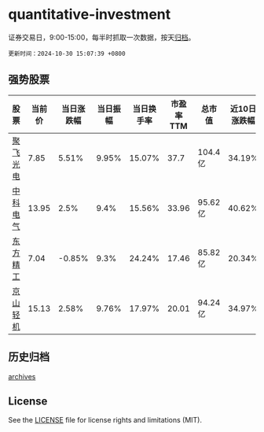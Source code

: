 # quantitative-investment

证券交易日，9:00-15:00，每半时抓取一次数据，按天[归档](archives)。

`更新时间：2024-10-30 15:07:39 +0800`

## 强势股票

|股票|当前价|当日涨跌幅|当日振幅|当日换手率|市盈率TTM|总市值|近10日涨跌幅|
|----|----|----|----|----|----|----|----|
|[聚飞光电](https://xueqiu.com/S/SZ300303)|7.85|5.51%|9.95%|15.07%|37.7|104.4亿|34.19%|
|[中科电气](https://xueqiu.com/S/SZ300035)|13.95|2.5%|9.4%|15.56%|33.96|95.62亿|40.62%|
|[东方精工](https://xueqiu.com/S/SZ002611)|7.04|-0.85%|9.3%|24.24%|17.46|85.82亿|20.34%|
|[京山轻机](https://xueqiu.com/S/SZ000821)|15.13|2.58%|9.76%|17.97%|20.01|94.24亿|34.97%|

## 历史归档

[archives](archives)

## License

See the [LICENSE](LICENSE) file for license rights and limitations (MIT).